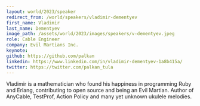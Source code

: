 ```yaml
---
layout: world/2023/speaker
redirect_from: /world/speakers/vladimir-dementyev
first_name: Vladimir
last_name: Dementyev
image_path: /assets/world/2023/images/speakers/v-dementyev.jpeg
role: Cable Engineer
company: Evil Martians Inc.
keynote:
github: https://github.com/palkan
linkedin: https://www.linkedin.com/in/vladimir-dementyev-1a8b415a/
twitter: https://twitter.com/palkan_tula
---
```


Vladimir is a mathematician who found his happiness in programming Ruby and Erlang, contributing to open source and being an Evil Martian. Author of AnyCable, TestProf, Action Policy and many yet unknown ukulele melodies.
